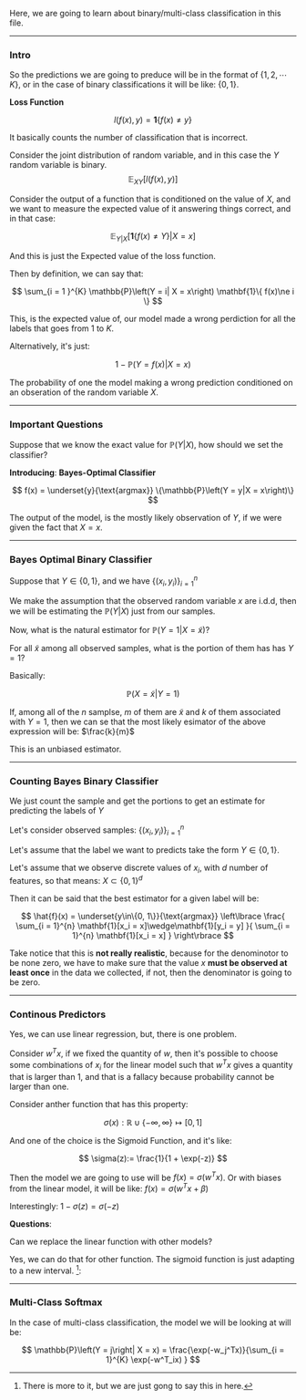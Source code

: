 Here, we are going to learn about binary/multi-class classification in this file. 


---
### **Intro**

So the predictions we are going to preduce will be in the format of $\{1, 2, \cdots K\}$, or in the case of binary classifications it will be like: $\{0, 1\}$. 
 
**Loss Function**

$$
l(f(x), y) = \mathbf{1}\{f(x)\ne y\}
$$

It basically counts the number of classification that is incorrect. 


Consider the joint distribution of random variable, and in this case the $Y$ random variable is binary. 
$$
\mathbb{E}_{XY}\left[
        l(f(x), y)
    \right]
$$

Consider the output of a function that is conditioned on the value of $X$, and we want to measure the expected value of it answering things correct, and in that case: 

$$
\mathbb{E}_{Y|X}\left[
        \mathbf{1}\{
                f(x)\ne Y
            \}|
            X = x
    \right]
$$

And this is just the Expected value of the loss function. 

Then by definition, we can say that: 

$$
\sum_{i = 1 }^{K}
    \mathbb{P}\left(Y = i| X = x\right)
    \mathbf{1}\{
            f(x)\ne i
        \}
$$

This, is the expected value of, our model made a wrong perdiction for all the labels that goes from $1$ to $K$.

Alternatively, it's just: 

$$
1 - \mathbb{P}\left(Y = f(x)|X = x\right)
$$

The probability of one the model making a wrong prediction conditioned on an obseration of the random variable $X$. 


---
### **Important Questions**

Suppose that we know the exact value for $\mathbb{P}(Y|X)$, how should we set the classifier? 

**Introducing**:  **Bayes-Optimal Classifier**

$$
f(x)  = \underset{y}{\text{argmax}} \{\mathbb{P}\left(Y = y|X = x\right)\}
$$

The output of the model, is the mostly likely observation of $Y$, if we were given the fact that $X = x$. 


---
### **Bayes Optimal Binary Classifier**

Suppose that $Y\in \{0, 1\}$, and we have $\{(x_i, y_i)\}_{i = 1}^n$

We make the assumption that the observed random variable $x$ are i.d.d, then we will be estimating the $\mathbb{P}(Y|X)$ just from our samples. 

Now, what is the natural estimator for $\mathbb{P}(Y = 1|X = \tilde{x})$?

For all $\tilde{x}$ among all observed samples, what is the portion of them has has $Y = 1$? 

Basically: 

$$
\mathbb{P}\left({X = \tilde{x}}|Y = 1\right)
$$

If, among all of the $n$ samplse, $m$ of them are $\tilde{x}$ and $k$ of them associated with $Y = 1$, then we can se that the most likely esimator of the above expression will be: $\frac{k}{m}$

This is an unbiased estimator. 

---
### **Counting Bayes Binary Classifier**

We just count the sample and get the portions to get an estimate for predicting the labels of $Y$

Let's consider observed samples: $\{(x_i, y_i)\}_{i = 1}^n$

Let's assume that the label we want to predicts take the form $Y\in \{0, 1\}$. 

Let's assume that we observe discrete values of $x_i$, with $d$ number of features, so that means: $X \subset \{0, 1\}^d$

Then it can be said that the best estimator for a given label will be: 

$$
\hat{f}(x) = \underset{y\in\{0, 1\}}{\text{argmax}}
\left\lbrace
    \frac{
        \sum_{i = 1}^{n}
            \mathbf{1}[x_i = x]\wedge\mathbf{1}[y_i = y]
    }{
        \sum_{i = 1}^{n}
            \mathbf{1}[x_i = x]
    }
\right\rbrace
$$ 

Take notice that this is **not really realistic**, because for the denominotor to be none zero, we have to make sure that the value $x$ **must be observed at least once** in the data we collected, if not, then the denominator is going to be zero. 


---
### **Continous Predictors**

Yes, we can use linear regression, but, there is one problem. 

Consider $w^Tx$, if we fixed the quantity of $w$, then it's possible to choose some combinations of $x_i$ for the linear model such that $w^Tx$ gives a quantity that is larger than $1$, and that is a fallacy because probability cannot be larger than one. 

Consider anther function that has this property: 

$$
\sigma(x): \mathbb{R}\cup \{-\infty, \infty\}\mapsto [0, 1]
$$

And one of the choice is the Sigmoid Function, and it's like: 

$$
\sigma(z):= \frac{1}{1 + \exp(-z)}
$$

Then the model we are going to use will be $f(x) = \sigma(w^Tx)$. Or with biases from the linear model, it will be like: $f(x) = \sigma(w^Tx + \beta)$

Interestingly: $1 - \sigma(z) = \sigma(-z)$

**Questions**: 

Can we replace the linear function with other models? 

Yes, we can do that for other function. The sigmoid function is just adapting to a new interval. [^1]: 

---
### **Multi-Class Softmax**

In the case of multi-class classification, the model we will be looking at will be: 

$$
\mathbb{P}\left(Y = j\right| X = x) = 
\frac{\exp(-w_j^Tx)}{\sum_{i = 1}^{K}
    \exp(-w^T_ix)
}
$$


[^1]: There is more to it, but we are just gong to say this in here.



